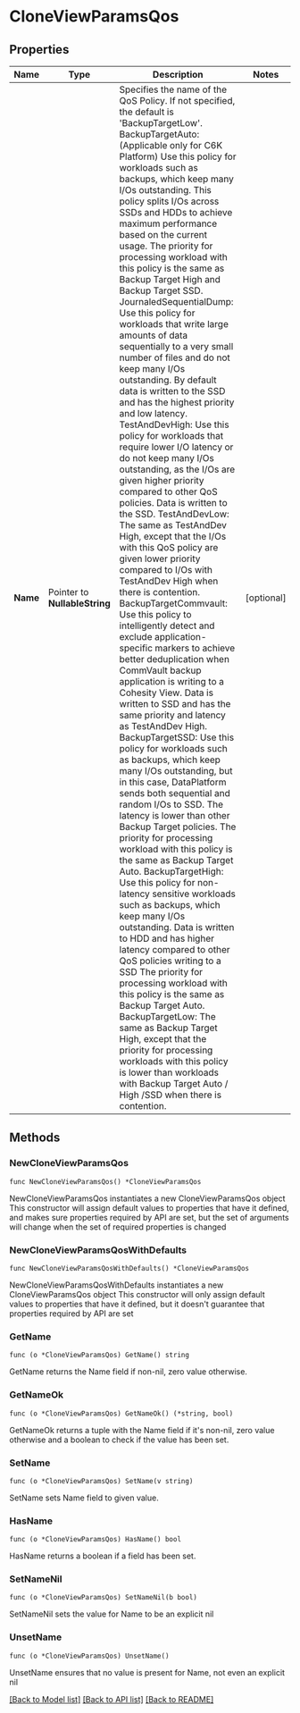 # CloneViewParamsQos

## Properties

Name | Type | Description | Notes
------------ | ------------- | ------------- | -------------
**Name** | Pointer to **NullableString** | Specifies the name of the QoS Policy. If not specified, the default is &#39;BackupTargetLow&#39;.  BackupTargetAuto: (Applicable only for C6K Platform) Use this policy for workloads such as backups, which keep many I/Os outstanding. This policy splits I/Os across SSDs and HDDs to achieve maximum performance based on the current usage. The priority for processing workload with this policy is the same as Backup Target High and Backup Target SSD.  JournaledSequentialDump: Use this policy for workloads that write large amounts of data sequentially to a very small number of files and do not keep many I/Os outstanding. By default data is written to the SSD and has the highest priority and low latency.  TestAndDevHigh: Use this policy for workloads that require lower I/O latency or do not keep many I/Os outstanding, as the I/Os are given higher priority compared to other QoS policies. Data is written to the SSD.  TestAndDevLow: The same as TestAndDev High, except that the I/Os with this QoS policy are given lower priority compared to I/Os with TestAndDev High when there is contention.  BackupTargetCommvault: Use this policy to intelligently detect and exclude application-specific markers to achieve better deduplication when CommVault backup application is writing to a Cohesity View. Data is written to SSD and has the same priority and latency as TestAndDev High.  BackupTargetSSD: Use this policy for workloads such as backups, which keep many I/Os outstanding, but in this case, DataPlatform sends both sequential and random I/Os to SSD. The latency is lower than other Backup Target policies. The priority for processing workload with this policy is the same as Backup Target Auto.  BackupTargetHigh: Use this policy for non-latency sensitive workloads such as backups, which keep many I/Os outstanding. Data is written to HDD and has higher latency compared to other QoS policies writing to a SSD The priority for processing workload with this policy is the same as Backup Target Auto.  BackupTargetLow: The same as Backup Target High, except that the priority for processing workloads with this policy is lower than workloads with Backup Target Auto / High /SSD when there is contention. | [optional] 

## Methods

### NewCloneViewParamsQos

`func NewCloneViewParamsQos() *CloneViewParamsQos`

NewCloneViewParamsQos instantiates a new CloneViewParamsQos object
This constructor will assign default values to properties that have it defined,
and makes sure properties required by API are set, but the set of arguments
will change when the set of required properties is changed

### NewCloneViewParamsQosWithDefaults

`func NewCloneViewParamsQosWithDefaults() *CloneViewParamsQos`

NewCloneViewParamsQosWithDefaults instantiates a new CloneViewParamsQos object
This constructor will only assign default values to properties that have it defined,
but it doesn't guarantee that properties required by API are set

### GetName

`func (o *CloneViewParamsQos) GetName() string`

GetName returns the Name field if non-nil, zero value otherwise.

### GetNameOk

`func (o *CloneViewParamsQos) GetNameOk() (*string, bool)`

GetNameOk returns a tuple with the Name field if it's non-nil, zero value otherwise
and a boolean to check if the value has been set.

### SetName

`func (o *CloneViewParamsQos) SetName(v string)`

SetName sets Name field to given value.

### HasName

`func (o *CloneViewParamsQos) HasName() bool`

HasName returns a boolean if a field has been set.

### SetNameNil

`func (o *CloneViewParamsQos) SetNameNil(b bool)`

 SetNameNil sets the value for Name to be an explicit nil

### UnsetName
`func (o *CloneViewParamsQos) UnsetName()`

UnsetName ensures that no value is present for Name, not even an explicit nil

[[Back to Model list]](../README.md#documentation-for-models) [[Back to API list]](../README.md#documentation-for-api-endpoints) [[Back to README]](../README.md)


